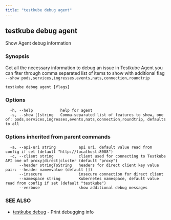 ```yaml
---
title: "testkube debug agent"
---
```

## testkube debug agent

Show Agent debug information

### Synopsis

Get all the necessary information to debug an issue in Testkube Agent you can fiter through comma separated list of items to show with additional flag `--show pods,services,ingresses,events,nats,connection,roundtrip`

```
testkube debug agent [flags]
```

### Options

```
  -h, --help            help for agent
  -s, --show []string   Comma-separated list of features to show, one of: pods,services,ingresses,events,nats,connection,roundtrip, defaults to all
```

### Options inherited from parent commands

```
  -a, --api-uri string          api uri, default value read from config if set (default "http://localhost:8088")
  -c, --client string           client used for connecting to Testkube API one of proxy|direct|cluster (default "proxy")
      --header stringToString   headers for direct client key value pair: --header name=value (default [])
      --insecure                insecure connection for direct client
      --namespace string        Kubernetes namespace, default value read from config if set (default "testkube")
      --verbose                 show additional debug messages
```

### SEE ALSO

* [testkube debug](testkube-debug.md)	 - Print debugging info

